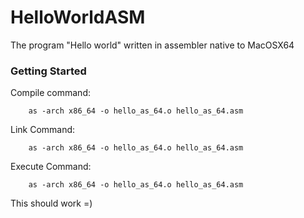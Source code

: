 # HelloWorldASM

The program "Hello world" written in assembler native to MacOSX64

### Getting Started ###
Compile command:
    
        as -arch x86_64 -o hello_as_64.o hello_as_64.asm
 
 Link Command:
    
        as -arch x86_64 -o hello_as_64.o hello_as_64.asm
 
 Execute Command: 
    
        as -arch x86_64 -o hello_as_64.o hello_as_64.asm
 
 This should work =)
